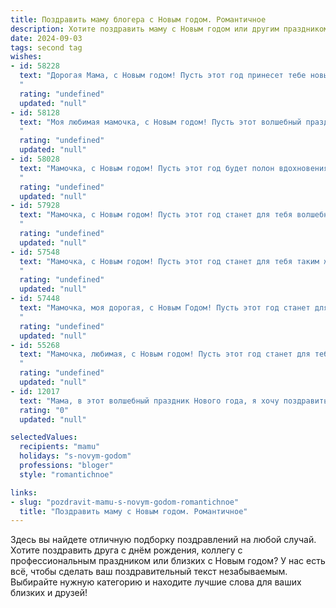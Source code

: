 ```yaml
---
title: Поздравить маму блогера с Новым годом. Романтичное
description: Хотите поздравить маму с Новым годом или другим праздником? Наш ИИ создаст незабываемое поздравление, а вы обязательно выделитесь среди других.  
date: 2024-09-03
tags: second tag
wishes:
- id: 58228
  text: "Дорогая Мама, с Новым годом! Пусть этот год принесет тебе новые вдохновляющие идеи для блога, яркие впечатления и море любви. Спасибо тебе за всё, за твою безграничную поддержку и веру в меня. Ты – моя самая большая вдохновительница! Пусть каждый день будет наполнен счастьем, радостью и теплом!
  "
  rating: "undefined"
  updated: "null"
- id: 58128
  text: "Моя любимая мамочка, с Новым годом! Пусть этот волшебный праздник принесет в твою жизнь столько же радости, сколько ты приносишь в мою. Пусть твой блог процветает, вдохновение не покидает, а все задуманное с легкостью осуществится. Ты — моя звезда, сияющая на небосклоне, освещая мой путь. Счастья тебе, моя дорогая!
  "
  rating: "undefined"
  updated: "null"
- id: 58028
  text: "Мамочка, с Новым годом! Пусть этот год будет полон вдохновения, новых ярких идей и, конечно же, счастливых моментов. Знаю, твоя работа блогера — это твоя страсть и любовь, и желаю тебе, чтобы она приносила не только радость твоим подписчикам, но и огромную радость тебе самой! Пусть каждый день будет словно волшебная сказка, полная любви и света!
  "
  rating: "undefined"
  updated: "null"
- id: 57928
  text: "Мамочка, с Новым годом! Пусть этот год станет для тебя волшебным, наполненным вдохновением, новыми идеями для твоего блога и, конечно же,  огромной любовью. Пусть каждый день приносит тебе радость, а твои слова, полные теплоты и мудрости,  продолжают вдохновлять тысячи людей. Ты - моя самая большая гордость,  и я безмерно рад быть твоим ребёнком!
  "
  rating: "undefined"
  updated: "null"
- id: 57548
  text: "Мамочка, с Новым годом! Пусть этот год станет для тебя таким же ярким и вдохновляющим, как твой блог. Желаю тебе море творческих идей, верных друзей и, конечно же, счастья, которое с каждым днем будет только множиться, подобно подписчикам твоего канала.
  "
  rating: "undefined"
  updated: "null"
- id: 57448
  text: "Мамочка, моя дорогая, с Новым Годом! Пусть этот год станет для тебя настоящим чудом, наполненным яркими красками, вдохновением и любовью. Пусть каждый твой пост, каждая история станет шедевром, который согреет сердца миллионов. Желаю тебе неиссякаемого творческого потока, верных друзей и огромной любви, которая будет светить ярче тысячи новогодних гирлянд!
  "
  rating: "undefined"
  updated: "null"
- id: 55268
  text: "Мамочка, любимая, с Новым годом! Пусть этот год станет для тебя самым ярким и вдохновляющим, как твои блоги, полные жизни и тепла. Пусть каждый день приносит новые впечатления, идеи и, конечно же, любовь.
  "
  rating: "undefined"
  updated: "null"
- id: 12017
  text: "Мама, в этот волшебный праздник Нового года, я хочу поздравить тебя с нежностью и любовью, которые ты вкладываешь в каждый наш день. Ты - моя самая любимая блогерша, чей светлый ум и творческий путь вдохновляют меня каждый день. Пусть Новый год принесет тебе столько же радости и успехов, сколько ты даришь другим. Счастья, здоровья и новых творческих идей в Новом году! Люблю тебя!"
  rating: "0"
  updated: "null"

selectedValues:
  recipients: "mamu"
  holidays: "s-novym-godom"
  professions: "bloger"
  style: "romantichnoe"

links:
- slug: "pozdravit-mamu-s-novym-godom-romantichnoe"
  title: "Поздравить маму с Новым годом. Романтичное"
---
```


Здесь вы найдете отличную подборку поздравлений на любой случай. 
Хотите поздравить друга с днём рождения, коллегу с профессиональным праздником или близких с Новым годом? У нас есть всё, чтобы сделать ваш поздравительный текст незабываемым. Выбирайте нужную категорию и находите лучшие слова для ваших близких и друзей!
